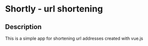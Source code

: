 # Shortly - url shortening

## Description
This is a simple app for shortening url addresses created with vue.js
 

